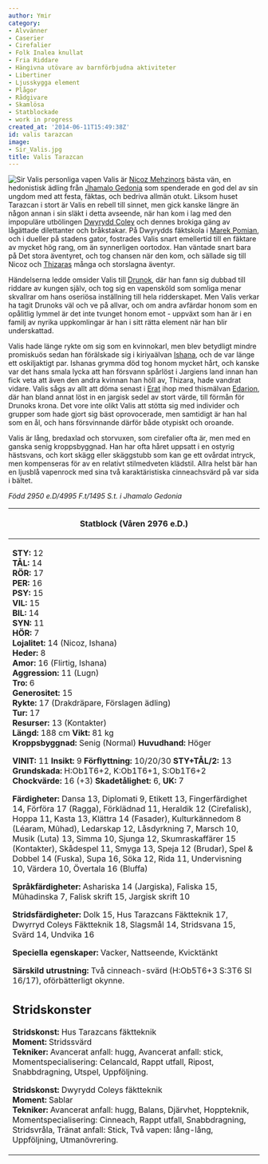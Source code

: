 ```yaml
---
author: Ymir
category:
- Alvvänner
- Caserier
- Cirefalier
- Folk Inalea knullat
- Fria Riddare
- Hängivna utövare av barnförbjudna aktiviteter
- Libertiner
- Ljusskygga element
- Plågor
- Rådgivare
- Skamlösa
- Statblockade
- work in progress
created_at: '2014-06-11T15:49:38Z'
id: valis tarazcan
image:
- Sir_Valis.jpg
title: Valis Tarazcan
---
```

![Sir Valis personliga vapen] Valis är [Nicoz Mehzinors] bästa vän, en hedonistisk ädling från [Jhamalo Gedonia] som spenderade en god del av sin ungdom med att festa, fäktas, och bedriva allmän otukt. Liksom huset Tarazcan i stort är Valis en rebell till sinnet, men gick kanske längre än någon annan i sin släkt i detta avseende, när han kom i lag med den impopuläre utbölingen [Dwyrydd Coley] och dennes brokiga gäng av lågättade dilettanter och bråkstakar. På Dwyrydds fäktskola i [Marek Pomian], och i dueller på stadens gator, fostrades Valis snart emellertid till en fäktare av mycket hög rang, om än synnerligen oortodox. Han väntade snart bara på Det stora äventyret, och tog chansen när den kom, och sällade sig till Nicoz och [Thizaras] många och storslagna äventyr.

Händelserna ledde omsider Valis till [Drunok], där han fann sig dubbad till riddare av kungen själv, och tog sig en vapensköld som somliga menar skvallrar om hans oseriösa inställning till hela ridderskapet. Men Valis verkar ha tagit Drunoks väl och ve på allvar, och om andra avfärdar honom som en opålitlig lymmel är det inte tvunget honom emot - uppväxt som han är i en familj av nyrika uppkomlingar är han i sitt rätta element när han blir underskattad.

Valis hade länge rykte om sig som en kvinnokarl, men blev betydligt mindre promiskuös sedan han förälskade sig i kiriyaälvan [Ishana], och de var länge ett oskiljaktigt par. Ishanas grymma död tog honom mycket hårt, och kanske var det hans smala lycka att han försvann spårlöst i Jargiens land innan han fick veta att även den andra kvinnan han höll av, Thizara, hade vandrat vidare. Valis sågs av allt att döma senast i [Erat] ihop med thismälvan [Edarion], där han bland annat löst in en jargisk sedel av stort värde, till förmån för Drunoks krona. Det vore inte olikt Valis att stötta sig med individer och grupper som hade gjort sig bäst oprovocerade, men samtidigt är han hal som en ål, och hans försvinnande därför både otypiskt och oroande.

Valis är lång, bredaxlad och storvuxen, som cirefalier ofta är, men med en ganska senig kroppsbyggnad. Han har ofta håret uppsatt i en ostyrig hästsvans, och kort skägg eller skäggstubb som kan ge ett ovårdat intryck, men kompenseras för av en relativt stilmedveten klädstil. Allra helst bär han en ljusblå vapenrock med sina två karaktäristiska cinneachsvärd på var sida i bältet.

*Född 2950 e.D/4995 F.t/1495 S.t. i Jhamalo Gedonia*

<table><thead><tr class="header"><th><p>Statblock (Våren 2976 e.D.)</p></th></tr></thead><tbody><tr class="odd"><td><p><strong>STY:</strong> 12<br />
<strong>TÅL:</strong> 14<br />
<strong>RÖR:</strong> 17<br />
<strong>PER:</strong> 16<br />
<strong>PSY:</strong> 15<br />
<strong>VIL:</strong> 15<br />
<strong>BIL:</strong> 14<br />
<strong>SYN:</strong> 11<br />
<strong>HÖR:</strong> 7<br />
<strong>Lojalitet:</strong> 14 (Nicoz, Ishana)<br />
<strong>Heder:</strong> 8<br />
<strong>Amor:</strong> 16 (Flirtig, Ishana)<br />
<strong>Aggression:</strong> 11 (Lugn)<br />
<strong>Tro:</strong> 6<br />
<strong>Generositet:</strong> 15<br />
<strong>Rykte:</strong> 17 (Drakdräpare, Förslagen ädling)<br />
<strong>Tur:</strong> 17<br />
<strong>Resurser:</strong> 13 (Kontakter)<br />
<strong>Längd:</strong> 188 cm <strong>Vikt:</strong> 81 kg<br />
<strong>Kroppsbyggnad:</strong> Senig (Normal) <strong>Huvudhand:</strong> Höger</p><p><strong>VINIT:</strong> 11 <strong>Insikt:</strong> 9 <strong>Förflyttning:</strong> 10/20/30 <strong>STY+TÅL/2:</strong> 13<br />
<strong>Grundskada:</strong> H:Ob1T6+2, K:Ob1T6+1, S:Ob1T6+2<br />
<strong>Chockvärde:</strong> 16 (+3) <strong>Skadetålighet:</strong> 6, <strong>UK:</strong> 7</p><p><strong>Färdigheter:</strong> Dansa 13, Diplomati 9, Etikett 13, Fingerfärdighet 14, Förföra 17 (Ragga), Förklädnad 11, Heraldik 12 (Cirefalisk), Hoppa 11, Kasta 13, Klättra 14 (Fasader), Kulturkännedom 8 (Léaram, Mûhad), Ledarskap 12, Låsdyrkning 7, Marsch 10, Musik (Luta) 13, Simma 10, Sjunga 12, Skumraskaffärer 15 (Kontakter), Skådespel 11, Smyga 13, Speja 12 (Brudar), Spel &amp; Dobbel 14 (Fuska), Supa 16, Söka 12, Rida 11, Undervisning 10, Värdera 10, Övertala 16 (Bluffa)</p><p><strong>Språkfärdigheter:</strong> Ashariska 14 (Jargiska), Faliska 15, Mûhadinska 7, Falisk skrift 15, Jargisk skrift 10</p><p><strong>Stridsfärdigheter:</strong> Dolk 15, Hus Tarazcans Fäktteknik 17, Dwyrryd Coleys Fäktteknik 18, Slagsmål 14, Stridsvana 15, Svärd 14, Undvika 16</p><p><strong>Speciella egenskaper:</strong> Vacker, Nattseende, Kvicktänkt</p><p><strong>Särskild utrustning:</strong> Två cinneach-svärd (H:Ob5T6+3 S:3T6 SI 16/17), oförbätterligt okynne.</p><h2 id="stridskonster">Stridskonster</h2><p><strong>Stridskonst:</strong> Hus Tarazcans fäktteknik<br />
<strong>Moment:</strong> Stridssvärd<br />
<strong>Tekniker:</strong> Avancerat anfall: hugg, Avancerat anfall: stick, Momentspecialisering: Celancald, Rappt utfall, Ripost, Snabbdragning, Utspel, Uppföljning.</p><p><strong>Stridskonst:</strong> Dwyrydd Coleys fäktteknik<br />
<strong>Moment:</strong> Sablar<br />
<strong>Tekniker:</strong> Avancerat anfall: hugg, Balans, Djärvhet, Hoppteknik, Momentspecialisering: Cinneach, Rappt utfall, Snabbdragning, Stridsvråla, Tränat anfall: Stick, Två vapen: lång-lång, Uppföljning, Utmanövrering.</p></td></tr></tbody></table>

  [Sir Valis personliga vapen]: Sir_Valis.jpg "Sir Valis personliga vapen"
  [Nicoz Mehzinors]: Nicoz_Mehzinor
  [Jhamalo Gedonia]: Jhamalo_Gedonia
  [Dwyrydd Coley]: Dwyrydd_Coley
  [Marek Pomian]: Marek_Pomian
  [Thizaras]: Tjizara
  [Drunok]: Drunok
  [Ishana]: Ishana
  [Erat]: Erat
  [Edarion]: Edarion